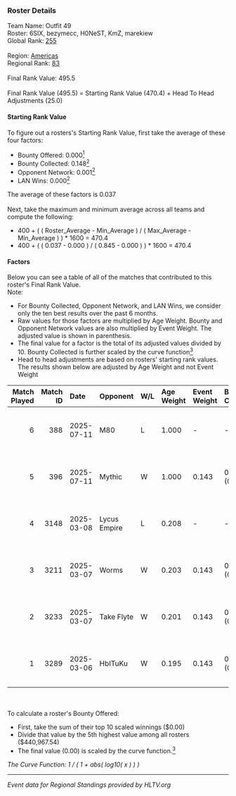 ### Roster Details<br />
Team Name: Outfit 49<br />
Roster: 6SIX, bezymecc, H0NeST, KmZ, marekiew<br />
Global Rank: [255](../../standings_global_2025_08_04.md)<br />
<br />
Region: [Americas]( ../../standings_americas_2025_08_04.md)<br />
Regional Rank: [83]( ../../standings_americas_2025_08_04.md)<br />
<br />
Final Rank Value:  495.5<br />
<br />
Final Rank Value (495.5) = Starting Rank Value (470.4) + Head To Head Adjustments (25.0)<br />

#### Starting Rank Value<br />
To figure out a rosters's Starting Rank Value, first take the average of these four factors:<br />
- Bounty Offered: 0.000[<sup>1</sup>](#table2)
- Bounty Collected: 0.148[<sup>2</sup>](#table1)
- Opponent Network: 0.001[<sup>2</sup>](#table1)
- LAN Wins: 0.000[<sup>2</sup>](#table1)

The average of these factors is 0.037<br />
<br />
Next, take the maximum and minimum average across all teams and compute the following:<br />
- 400 + ( ( Roster_Average - Min_Average ) / ( Max_Average - Min_Average ) ) * 1600 = 470.4
- 400 + ( ( 0.037 - 0.000 ) / ( 0.845 - 0.000 ) ) * 1600 = 470.4


#### Factors<br />
Below you can see a table of all of the matches that contributed to this roster's Final Rank Value.<br />
Note:<br />

- For Bounty Collected, Opponent Network, and LAN Wins, we consider only the ten best results over the past 6 months.
- Raw values for those factors are multiplied by Age Weight. Bounty and Opponent Network values are also multiplied by Event Weight. The adjusted value is shown in parenthesis.
- The final value for a factor is the total of its adjusted values divided by 10. Bounty Collected is further scaled by the curve function[<sup>3</sup>](#curveFunction)
- Head to head adjustments are based on rosters' starting rank values. The results shown below are adjusted by Age Weight and not Event Weight
<span id="table1"></span><br />


| Match Played | Match ID | Date       | Opponent     | W/L | Age Weight | Event Weight | Bounty Collected | Opponent Network | LAN Wins  | H2H Adj. | Roster                                         |
| -: | -: | :- | :- | :- | :- | :- | :- | :- | :- | -: | :- |
|            6 |      388 | 2025-07-11 | M80          | L   | 1.000      | -            | -                | -                | -         |    -0.69 | 6SIX, bezymecc, H0NeST, KmZ, marekiew          |
|            5 |      396 | 2025-07-11 | Mythic       | W   | 1.000      | 0.143        | 0.000 (0.000)    | 0.071 (0.010)    | 0 (0.000) |    16.78 | 6SIX, bezymecc, H0NeST, KmZ, marekiew          |
|            4 |     3148 | 2025-03-08 | Lycus Empire | L   | 0.208      | -            | -                | -                | -         |    -1.10 | bezymecc, H0NeST, marekiew, nico1ajus, Termina |
|            3 |     3211 | 2025-03-07 | Worms        | W   | 0.203      | 0.143        | 0.001 (0.000)    | 0.024 (0.001)    | 0 (0.000) |     4.31 | bezymecc, H0NeST, marekiew, nico1ajus, Termina |
|            2 |     3233 | 2025-03-07 | Take Flyte   | W   | 0.201      | 0.143        | 0.000 (0.000)    | 0.017 (0.000)    | 0 (0.000) |     3.25 | bezymecc, H0NeST, marekiew, nico1ajus, Termina |
|            1 |     3289 | 2025-03-06 | HbITuKu      | W   | 0.195      | 0.143        | 0.000 (0.000)    | 0.000 (0.000)    | 0 (0.000) |     2.47 | bezymecc, H0NeST, marekiew, nico1ajus, Termina |

<br />
<span id="table2"></span><br />
To calculate a roster's Bounty Offered:<br />

- First, take the sum of their top 10 scaled winnings ($0.00)
- Divide that value by the 5th highest value among all rosters ($440,967.54)
- The final value (0.00) is scaled by the curve function.[<sup>3</sup>](#curveFunction)

<span id="curveFunction"></span>_The Curve Function: 1 / ( 1 + abs( log10( x ) ) )_<br />

---
_Event data for Regional Standings provided by HLTV.org_<br />
